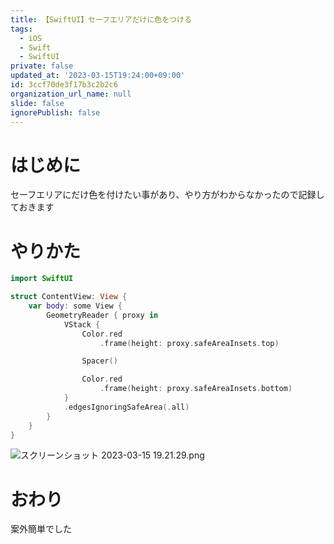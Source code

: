 ```yaml
---
title: 【SwiftUI】セーフエリアだけに色をつける
tags:
  - iOS
  - Swift
  - SwiftUI
private: false
updated_at: '2023-03-15T19:24:00+09:00'
id: 3ccf70de3f17b3c2b2c6
organization_url_name: null
slide: false
ignorePublish: false
---
```

# はじめに
セーフエリアにだけ色を付けたい事があり、やり方がわからなかったので記録しておきます

# やりかた
```swift
import SwiftUI

struct ContentView: View {
    var body: some View {
        GeometryReader { proxy in
            VStack {
                Color.red
                    .frame(height: proxy.safeAreaInsets.top)

                Spacer()

                Color.red
                    .frame(height: proxy.safeAreaInsets.bottom)
            }
            .edgesIgnoringSafeArea(.all)
        }
    }
}
```
![スクリーンショット 2023-03-15 19.21.29.png](https://qiita-image-store.s3.ap-northeast-1.amazonaws.com/0/1745371/82e01ee7-ad18-09f6-c007-2f037bdf19e0.png)

# おわり
案外簡単でした
